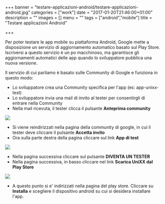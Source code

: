 +++
banner = "testare-applicazioni-android/testare-applicazioni-android.jpg"
categories = ["work"]
date = "2017-01-20T21:46:00+01:00"
description = ""
images = []
menu = ""
tags = ["android","mobile"]
title = "Testare applicazioni Android"

+++

Per poter testare le app mobile su piattaforma Android, Google mette a disposizione un servizio di aggiornamento automatico basato sul Play Store.
Iscriversi a questo servizio è un po macchinoso, ma garantisce gli aggiornamenti automatici delle app quando lo sviluppatore pubblica una nuova versione.

<!--more-->

Il servizio di cui parliamo è basato sulle Community di Google e funziona in questo modo:

* Lo sviluppatore crea una Community specifica per l'app (es: app-unixx-test)
* Lo sviluppatore invia una mail di invito al tester per consentirgli di entrare nella Community
* Nella mail ricevuta, il tester clicca il pulsante **Anteprima community**

![](/testare-applicazioni-android/how_test_android_app-1_anteprima_community.png)

* Si viene reindirizzati nella pagina della community di google, in cui il tester deve cliccare il pulsante **Accetta invito**
* Ora sulla parte destra della pagina cliccare sul link **App di test**

![](/testare-applicazioni-android/how_test_android_app-2_app_di_test.png)

* Nella pagina successiva cliccare sul pulsante **DIVENTA UN TESTER**
* Nella pagina successiva, in basso cliccare nel link **Scarica UniXX dal Play Store**

![](/testare-applicazioni-android/how_test_android_app-3_scarica_unixx.png)

* A questo punto si e' indirizzati nella pagina del play store. Cliccare su **Installa** e scegliere il dispositivo android su cui si desidera installare l'app.
